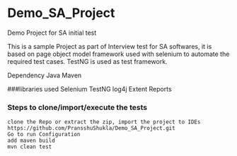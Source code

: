 # Demo_SA_Project
Demo Project for SA initial test

This is a sample Project as part of Interview test for SA softwares, it is based on page object model framework used with  selenium to automate the required test cases.
TestNG is used as test framework.

Dependency
Java
Maven

###libraries used
Selenium
TestNG
log4j
Extent Reports

### Steps to clone/import/execute the tests
```
clone the Repo or extract the zip, import the project to IDEs
https://github.com/PransshuShukla/Demo_SA_Project.git
Go to run Configuration
add maven build
mvn clean test
